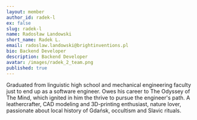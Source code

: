 ```yaml
---
layout: member
author_id: radek-l
ex: false
slug: radek-l
name: Radosław Landowski
short_name: Radek L.
email: radoslaw.landowski@brightinventions.pl
bio: Backend Developer
description: Backend Developer
avatar: /images/radek_2_team.png
published: true
---
```

Graduated from linguistic high school and mechanical engineering faculty just to end up as a software engineer. Owes his career to The Odyssey of The Mind, which ignited in him the thrive to pursue the engineer's path. A leathercrafter, CAD modeling and 3D-printing enthusiast, nature lover, passionate about local history of Gdańsk, occultism and Slavic rituals.
